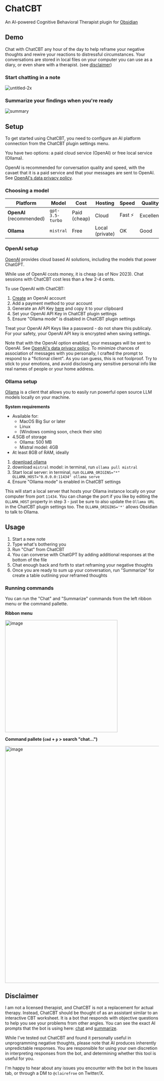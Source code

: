 # ChatCBT

An AI-powered Cognitive Behavioral Therapist plugin for [Obsidian](https://obsidian.md/)

## Demo

Chat with ChatCBT any hour of the day to help reframe your negative thoughts and rewire your reactions to distressful circumstances. Your conversations are stored in local files on your computer you can use as a diary, or even share with a therapist. (see [disclaimer](<![untitled-2x](https://github.com/clairefro/obsidian-chat-cbt-plugin/assets/9841162/3b25b29e-ba86-4d39-b76f-fea17a75fe34)>))

### Start chatting in a note

![untitled-2x](https://github.com/clairefro/obsidian-chat-cbt-plugin/assets/9841162/3b25b29e-ba86-4d39-b76f-fea17a75fe34)

### Summarize your findings when you're ready

![summary](https://github.com/clairefro/obsidian-chat-cbt-plugin/assets/9841162/27130199-4398-4861-bef7-924bc9f979d2)

## Setup

To get started using ChatCBT, you need to configure an AI platform connection from the ChatCBT plugin settings menu.

You have two options: a paid cloud service (OpenAI) or free local service (Ollama).

OpenAI is recommended for conversation quality and speed, with the cavaet that it is a paid service and that your messages are sent to OpenAI. See [OpenAI's data privacy policy](https://openai.com/policies/privacy-policy).

### Choosing a model

| Platform                 | Model           | Cost         | Hosting         | Speed   | Quality   |
| ------------------------ | --------------- | ------------ | --------------- | ------- | --------- |
| **OpenAI** (recommended) | `gpt-3.5-turbo` | Paid (cheap) | Cloud           | Fast ⚡ | Excellent |
| **Ollama**               | `mistral`       | Free         | Local (private) | OK      | Good      |

### OpenAI setup

[OpenAI](https://openai.com/about) provides cloud based AI solutions, including the models that power ChatGPT.

While use of OpenAI costs money, it is cheap (as of Nov 2023). Chat sessions with ChatCBT cost less than a few 2-4 cents.

To use OpenAI with ChatCBT:

1. [Create](https://auth0.openai.com/u/signup) an OpenAI account
2. Add a payment method to your account
3. Generate an API Key [here](https://platform.openai.com/api-keys) and copy it to your clipboard
4. Set your OpenAI API Key in ChatCBT plugin settings
5. Ensure "Ollama mode" is disabled in ChatCBT plugin settings

Treat your OpenAI API Keys like a password - do not share this publicaly. For your safety, your OpenAI API key is encrypted when saving settings.

Note that with the OpenAI option enabled, your messages will be sent to OpenAI. See [OpenAI's data privacy policy](https://openai.com/policies/privacy-policy). To minimize chances of association of messages with you personally, I crafted the prompt to respond to a "fictional client". As you can guess, this is not foolproof. Try to stick to your emotions, and avoid disclosing any sensitive personal info like real names of people or your home address.

### Ollama setup

[Ollama](https://ollama.ai/) is a client that allows you to easily run powerful open source LLM models locally on your machine.

**System requirements**

- Available for:
  - MacOS Big Sur or later
  - Linux
  - (Windows coming soon, check their site)
- 4.5GB of storage
  - Ollama: 500 MB
  - Mistral model: 4GB
- At least 8GB of RAM, ideally

1. [download ollama](https://ollama.ai/)
2. download `mistral` model: in terminal, run `ollama pull mistral`
3. Start local server: in terminal, run `OLLAMA_ORIGINS="*" OLLAMA_HOST="0.0.0.0:11434" ollama serve`
4. Ensure "Ollama mode" is enabled in ChatCBT settings

This will start a local server that hosts your Ollama instance locally on your computer from port `11434`. You can change the port if you like by editing the `OLLAMA_HOST` property in step 3 - just be sure to also update the `Ollama URL` in the ChatCBT plugin settings too. The `OLLAMA_ORIGINS='*'` allows Obsidian to talk to Ollama.

## Usage

1. Start a new note
2. Type what's bothering you
3. Run "Chat" from ChatCBT
4. You can converse with ChatGPT by adding additional responses at the bottom of the file
5. Chat enough back and forth to start reframing your negative thoughts
6. Once you are ready to sum up your conversation, run "Summarize" for create a table outlining your reframed thoughts

### Running commands

You can run the "Chat" and "Summarize" commands from the left ribbon menu or the command pallette.

**Ribbon menu**

<img width="368" alt="image" src="https://github.com/clairefro/obsidian-chat-cbt-plugin/assets/9841162/1ab0126b-48de-48c4-b33d-45896334651c">

**Command pallete (`cmd` + `p` > search "chat...")**

<img width="777" alt="image" src="https://github.com/clairefro/obsidian-chat-cbt-plugin/assets/9841162/ea32ec43-dd9e-4def-87f2-64ee59b9f849">

## Disclaimer

I am not a licensed therapist, and ChatCBT is not a replacement for actual therapy. Instead, ChatCBT should be thought of as an assistant similar to an interactive CBT worksheet. It is a bot that responds with objective questions to help you see your problems from other angles. You can see the exact AI prompts that the bot is using here: [chat](https://github.com/clairefro/obsidian-chat-cbt-plugin/blob/main/src/prompts/system.ts) and [summarize](https://github.com/clairefro/obsidian-chat-cbt-plugin/blob/main/src/prompts/summary.ts).

While I've tested out ChatCBT and found it personally useful in unprogramming negative thoughts, please note that AI produces inherently unpredictable responses. You are responsible for using your own discretion in interpreting responses from the bot, and determining whether this tool is useful for you.

I'm happy to hear about any issues you encounter with the bot in the Issues tab, or through a DM to `@clairefroe` on Twitter/X.
